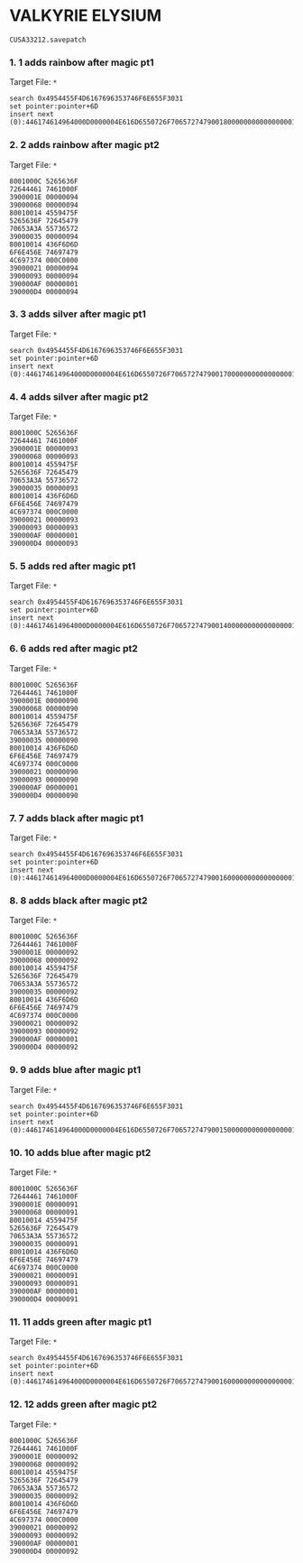 #  VALKYRIE ELYSIUM 

`CUSA33212.savepatch`

### 1. 1 adds rainbow after magic pt1

Target File: `*`

```
search 0x4954455F4D6167696353746F6E655F3031
set pointer:pointer+6D
insert next (0):446174614964000D0000004E616D6550726F706572747900180000000000000000140000004954455F5261696E626F7753746F6E655F30310006000000436F756E74000C000000496E7450726F706572747900040000000000000000B8010000080000004E6577466C6167000D000000426F6F6C50726F70657274790000000000000000000000050000004E6F6E650007000000
```

### 2. 2 adds rainbow after magic pt2

Target File: `*`

```
8001000C 5265636F
72644461 7461000F
3900001E 00000094
39000068 00000094
80010014 4559475F
5265636F 72645479
70653A3A 55736572
39000035 00000094
80010014 436F6D6D
6F6E456E 74697479
4C697374 000C0000
39000021 00000094
39000093 00000094
390000AF 00000001
390000D4 00000094
```

### 3. 3 adds silver after magic pt1

Target File: `*`

```
search 0x4954455F4D6167696353746F6E655F3031
set pointer:pointer+6D
insert next (0):446174614964000D0000004E616D6550726F706572747900170000000000000000130000004954455F53696C76657253746F6E655F30310006000000436F756E74000C000000496E7450726F70657274790004000000000000000094020000080000004E6577466C6167000D000000426F6F6C50726F70657274790000000000000000000000050000004E6F6E650007000000
```

### 4. 4 adds silver after magic pt2

Target File: `*`

```
8001000C 5265636F
72644461 7461000F
3900001E 00000093
39000068 00000093
80010014 4559475F
5265636F 72645479
70653A3A 55736572
39000035 00000093
80010014 436F6D6D
6F6E456E 74697479
4C697374 000C0000
39000021 00000093
39000093 00000093
390000AF 00000001
390000D4 00000093
```

### 5. 5 adds red after magic pt1

Target File: `*`

```
search 0x4954455F4D6167696353746F6E655F3031
set pointer:pointer+6D
insert next (0):446174614964000D0000004E616D6550726F706572747900140000000000000000100000004954455F52656453746F6E655F30310006000000436F756E74000C000000496E7450726F70657274790004000000000000000022010000080000004E6577466C6167000D000000426F6F6C50726F70657274790000000000000000000000050000004E6F6E650007000000
```

### 6. 6 adds red after magic pt2

Target File: `*`

```
8001000C 5265636F
72644461 7461000F
3900001E 00000090
39000068 00000090
80010014 4559475F
5265636F 72645479
70653A3A 55736572
39000035 00000090
80010014 436F6D6D
6F6E456E 74697479
4C697374 000C0000
39000021 00000090
39000093 00000090
390000AF 00000001
390000D4 00000090
```

### 7. 7 adds black after magic pt1

Target File: `*`

```
search 0x4954455F4D6167696353746F6E655F3031
set pointer:pointer+6D
insert next (0):446174614964000D0000004E616D6550726F706572747900160000000000000000120000004954455F426C61636B53746F6E655F30310006000000436F756E74000C000000496E7450726F70657274790004000000000000000064000000080000004E6577466C6167000D000000426F6F6C50726F70657274790000000000000000000000050000004E6F6E650007000000
```

### 8. 8 adds black after magic pt2

Target File: `*`

```
8001000C 5265636F
72644461 7461000F
3900001E 00000092
39000068 00000092
80010014 4559475F
5265636F 72645479
70653A3A 55736572
39000035 00000092
80010014 436F6D6D
6F6E456E 74697479
4C697374 000C0000
39000021 00000092
39000093 00000092
390000AF 00000001
390000D4 00000092
```

### 9. 9 adds blue after magic pt1

Target File: `*`

```
search 0x4954455F4D6167696353746F6E655F3031
set pointer:pointer+6D
insert next (0):446174614964000D0000004E616D6550726F706572747900150000000000000000110000004954455F426C756553746F6E655F30310006000000436F756E74000C000000496E7450726F70657274790004000000000000000060090000080000004E6577466C6167000D000000426F6F6C50726F70657274790000000000000000000000050000004E6F6E650007000000
```

### 10. 10 adds blue after magic pt2

Target File: `*`

```
8001000C 5265636F
72644461 7461000F
3900001E 00000091
39000068 00000091
80010014 4559475F
5265636F 72645479
70653A3A 55736572
39000035 00000091
80010014 436F6D6D
6F6E456E 74697479
4C697374 000C0000
39000021 00000091
39000093 00000091
390000AF 00000001
390000D4 00000091
```

### 11. 11 adds green after magic pt1

Target File: `*`

```
search 0x4954455F4D6167696353746F6E655F3031
set pointer:pointer+6D
insert next (0):446174614964000D0000004E616D6550726F706572747900160000000000000000120000004954455F477265656E53746F6E655F30310006000000436F756E74000C000000496E7450726F7065727479000400000000000000002A080000080000004E6577466C6167000D000000426F6F6C50726F70657274790000000000000000000000050000004E6F6E650007000000
```

### 12. 12 adds green after magic pt2

Target File: `*`

```
8001000C 5265636F
72644461 7461000F
3900001E 00000092
39000068 00000092
80010014 4559475F
5265636F 72645479
70653A3A 55736572
39000035 00000092
80010014 436F6D6D
6F6E456E 74697479
4C697374 000C0000
39000021 00000092
39000093 00000092
390000AF 00000001
390000D4 00000092
```

